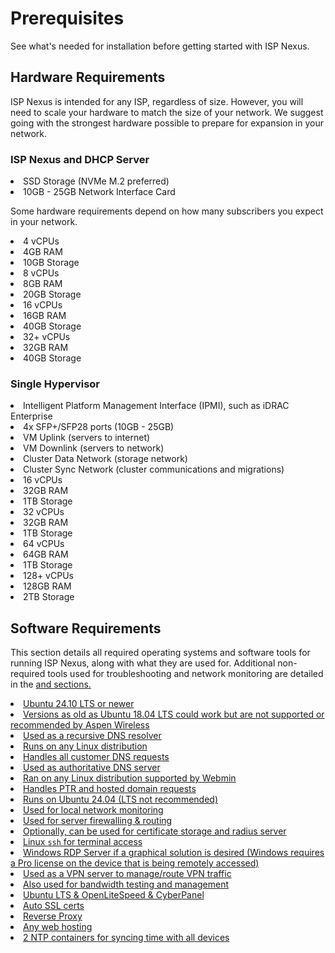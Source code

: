# Prerequisites

See what's needed for installation before getting started with ISP Nexus.

## Hardware Requirements

ISP Nexus is intended for any ISP, regardless of size. However, you will need
to scale your hardware to match the size of your network. We suggest going
with the strongest hardware possible to prepare for expansion in your network.

### ISP Nexus and DHCP Server

<list>
<li>SSD Storage (NVMe M.2 preferred)</li>
<li>10GB - 25GB Network Interface Card</li>
</list>

Some hardware requirements depend on how many subscribers you expect in your network.

<tabs>
    <tab title="0 - 500">
        <procedure>
            <list>
                <li>4 vCPUs</li>
                <li>4GB RAM</li>
                <li>10GB Storage</li>
            </list>
        </procedure>
    </tab>
    <tab title="500 - 1000">
        <procedure>
            <list>
                <li>8 vCPUs</li>
                <li>8GB RAM</li>
                <li>20GB Storage</li>
            </list>
        </procedure>
    </tab>
    <tab title="1000 - 5000">
        <procedure>
            <list>
                <li>16 vCPUs</li>
                <li>16GB RAM</li>
                <li>40GB Storage</li>
            </list>
        </procedure>
    </tab>
    <tab title="5000+">
        <procedure>
            <list>
                <li>32+ vCPUs</li>
                <li>32GB RAM</li>
                <li>40GB Storage</li>
            </list>
        </procedure>
    </tab>
</tabs>

### Single Hypervisor

<list>
<li>Intelligent Platform Management Interface (IPMI), such as iDRAC Enterprise</li>
<li>4x SFP+/SFP28 ports (10GB - 25GB)
    <list>
        <li>VM Uplink (servers to internet)</li>
        <li>VM Downlink (servers to network)</li>
        <li>Cluster Data Network (storage network)</li>
        <li>Cluster Sync Network (cluster communications and migrations)</li>
    </list>
</li>
</list>

<tabs>
    <tab title="0 - 1000">
        <procedure>
            <list>
                <li>16 vCPUs</li>
                <li>32GB RAM</li>
                <li>1TB Storage</li>
            </list>
        </procedure>
    </tab>
    <tab title="1000 - 2500">
        <procedure>
            <list>
                <li>32 vCPUs</li>
                <li>32GB RAM</li>
                <li>1TB Storage</li>
            </list>
        </procedure>
    </tab>
    <tab title="2500 - 5000">
        <procedure>
            <list>
                <li>64 vCPUs</li>
                <li>64GB RAM</li>
                <li>1TB Storage</li>
            </list>
        </procedure>
    </tab>
    <tab title="5000+">
        <procedure>
            <list>
                <li>128+ vCPUs</li>
                <li>128GB RAM</li>
                <li>2TB Storage</li>
            </list>
        </procedure>
    </tab>
</tabs>

## Software Requirements

<p>
    This section details all required operating systems and software tools for running ISP Nexus,
    along with what they are used for. Additional non-required tools used for troubleshooting
    and network monitoring are detailed in the <a href="Troubleshooting.md"/> and <a href="Operation.md"/> sections.
</p>

<deflist>
<def title="Operating System for running ISP Nexus and DHCP Stream">
    <list>
        <li>
            Ubuntu 24.10 LTS or newer
            <list><li>Versions as old as Ubuntu 18.04 LTS <control>could</control>
            work but are <control>not supported or recommended</control> by Aspen Wireless</li></list>
        </li>
    </list>
</def>
<def title="Unbound DNS">
    <list><li>Used as a recursive DNS resolver</li>
    <li>Runs on any Linux distribution</li>
    <li>Handles all customer DNS requests</li></list>
</def>
<def title="Webmin DNS">
    <list><li>Used as authoritative DNS server</li>
    <li>Ran on any Linux distribution supported by Webmin</li>
    <li>Handles PTR and hosted domain requests</li></list>
</def>
<def title="LibreNMS">
    <list><li>Runs on Ubuntu 24.04 (LTS not recommended)</li>
    <li>Used for local network monitoring</li></list>
</def>
<def title="pfSense">
    <list><li>Used for server firewalling & routing</li>
    <li>Optionally, can be used for certificate storage and radius server</li></list>
</def>
<def title="Remote Desktop Solution">
    <list><li>Linux <code>ssh</code> for terminal access</li>
    <li>Windows RDP Server if a graphical solution is desired (Windows requires
    a Pro license on the device that is being remotely accessed)</li></list>
</def>
<def title="MikroTik Cloud Hosted Router (CHR)">
    <list><li>Used as a VPN server to manage/route VPN traffic</li>
    <li>Also used for bandwidth testing and management</li></list>
</def>
<def title="Web Server">
    <list><li>Ubuntu LTS & OpenLiteSpeed & CyberPanel</li>
    <li>Auto SSL certs</li>
    <li>Reverse Proxy</li>
    <li>Any web hosting</li></list>
</def>
<def title="NTP Servers">
    <list><li>2 NTP containers for syncing time with all devices</li></list>
</def>
</deflist>
